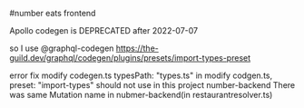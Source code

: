 #number eats frontend

Apollo codegen is DEPRECATED after 2022-07-07

so I use @graphql-codegen
https://the-guild.dev/graphql/codegen/plugins/presets/import-types-preset

error fix
modify codegen.ts
typesPath: "types.ts" in modify codgen.ts, preset: "import-types" should not use in this project
number-backend
There was same Mutation name in nubmer-backend(in restaurantresolver.ts)
